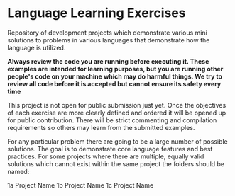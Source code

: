 # Language Learning Exercises
Repository of development projects which demonstrate various mini solutions to problems in various 
languages that demonstrate how the language is utilized.

**Always review the code you are running before executing it. These examples are intended for 
learning purposes, but you are running other people's code on your machine which may do harmful 
things. We try to review all code before it is accepted but cannot ensure its safety every time**

This project is not open for public submission just yet. Once the objectives of each exercise are 
more clearly defined and ordered it will be opened up for public contribution. There will be strict 
commenting and compilation requirements so others may learn from the submitted examples.

For any particular problem there are going to be a large number of possible solutions. The goal is to demonstrate core language features and best practices. For some projects where there are multiple, equally valid solutions which cannot exist within the same project the folders should be named:

1a Project Name
1b Project Name
1c Project Name